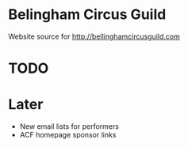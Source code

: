 Belingham Circus Guild
======================

Website source for http://bellinghamcircusguild.com

# TODO

# Later

* New email lists for performers
* ACF homepage sponsor links
